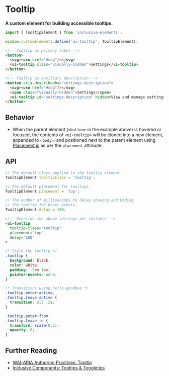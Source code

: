 # Tooltip

**A custom element for building accessible tooltips.**

```js
import { TooltipElement } from 'inclusive-elements';

window.customElements.define('ui-tooltip', TooltipElement);
```

```html
<!-- Tooltip as primary label -->
<button>
  <svg><use href="#cog"/></svg>
  <ui-tooltip class="visually-hidden">Settings</ui-tooltip>
</button>

<!-- Tooltip as auxiliary description -->
<button aria-describedby="settings-description">
  <svg><use href="#cog"/></svg>
  <span class="visually-hidden">Settings</span>
  <ui-tooltip id="settings-description" hidden>View and manage settings</ui-tooltip>
</button>
```

## Behavior

- When the parent element (`<button>` in the example above) is hovered or focused, the contents of `<ui-tooltip>` will be cloned into a new element, appended to `<body>`, and positioned next to the parent element using [Placement.js](https://github.com/tobyzerner/placement.js) as per the `placement` attribute.

## API

```js
// The default class applied to the tooltip element.
TooltipElement.tooltipClass = 'tooltip';

// The default placement for tooltips.
TooltipElement.placement = 'top';

// The number of milliseconds to delay showing and hiding
// the tooltip for hover events.
TooltipElement.delay = 100;
```

```html
<!-- Override the above settings per instance -->
<ui-tooltip
  tooltip-class="tooltip"
  placement="top"
  delay="100"
>
```

```css
/* Style the tooltip */
.tooltip {
  background: black;
  color: white;
  padding: .5em 1em;
  pointer-events: none;
}

/* Transitions using hello-goodbye */
.tooltip.enter-active,
.tooltip.leave-active {
  transition: all .2s;
}

.tooltip.enter-from,
.tooltip.leave-to {
  transform: scale(0.5);
  opacity: 0;
}
```

## Further Reading

- [WAI-ARIA Authoring Practices: Tooltip](https://w3c.github.io/aria-practices/#tooltip)
- [Inclusive Components: Tooltips & Toggletips](https://inclusive-components.design/tooltips-toggletips/)
